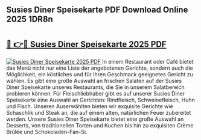 ## Susies Diner Speisekarte PDF Download Online 2025 1DR8n

# <h2><a href="http://gc8cg7p.nevu.top/?p=Susies+Diner+Speisekarte">🔗 👉🔴 Susies Diner Speisekarte 2025 PDF</a></h2>

[![Susies Diner Speisekarte 2025 PDF](https://i.imgur.com/dBaPXMq.png)](http://gc8cg7p.nevu.top/?p=Susies+Diner+Speisekarte)
In einem Restaurant oder Café bietet das Menü nicht nur eine Liste der angebotenen Gerichte, sondern auch die Möglichkeit, ein köstliches und für Ihren Geschmack geeignetes Gericht zu wählen. Es gibt eine große Auswahl an frischen Salaten auf der Susies Diner Speisekarte unseres Restaurants, die Sie in unserem Salatbereich probieren können. Für Fleischliebhaber gibt es auf unserer Susies Diner Speisekarte eine Auswahl an Gerichten: Rindfleisch, Schweinefleisch, Huhn und Fisch. Unseren Auserwählten bieten wir exquisite Gerichte wie Schaschlik und Steak an, die auf einem alten, natürlichen Feuer zubereitet werden. Unsere Susies Diner Speisekarte bietet eine große Auswahl an Desserts, von traditionellen Torten und Kuchen bis hin zu exquisiten Crème Brûlée und Schokoladen-Fan-Si.
